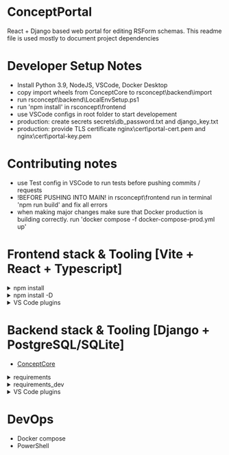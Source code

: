 # ConceptPortal
React + Django based web portal for editing RSForm schemas.
This readme file is used mostly to document project dependencies


# Developer Setup Notes
- Install Python 3.9, NodeJS, VSCode, Docker Desktop
- copy import wheels from ConceptCore to rsconcept\backend\import
- run rsconcept\backend\LocalEnvSetup.ps1
- run 'npm install' in rsconcept\frontend
- use VSCode configs in root folder to start developement
- production: create secrets secrets\db_password.txt and django_key.txt
- production: provide TLS certificate nginx\cert\portal-cert.pem and nginx\cert\portal-key.pem

# Contributing notes
- use Test config in VSCode to run tests before pushing commits / requests
- !BEFORE PUSHING INTO MAIN! in rsconcept\frontend run in terminal 'npm run build' and fix all errors
- when making major changes make sure that Docker production is building correctly. run 'docker compose -f docker-compose-prod.yml up'

# Frontend stack & Tooling [Vite + React + Typescript]
<details>
<summary>npm install</summary>
  <pre>
  - axios
  - react-router-dom 
  - react-toastify
  - react-loader-spinner
  - js-file-download
  - react-tabs
  - react-intl
  - react-data-table-component
  - react-dropdown-select
  - react-error-boundary
  - reagraph
  - react-tooltip
  - @uiw/react-codemirror
  - @uiw/codemirror-themes
  </pre>
</details>
<details>
<summary>npm install -D</summary>
  <pre>
  - tailwindcss postcss autoprefixer
  - eslint-plugin-simple-import-sort
  - jest
  - ts-jest
  - @types/jest
  </pre>
</details>
<details>
<summary>VS Code plugins</summary>
  <pre>
  - ESLint
  - 
  </pre>
</details>

# Backend stack & Tooling [Django + PostgreSQL/SQLite]
- [ConceptCore](https://github.com/IRBorisov/ConceptCore)
<details>
<summary>requirements</summary>
  <pre>
  - tzdata
  - django
  - djangorestframework
  - django-cors-headers
  - django-filter
  - gunicorn
  - coreapi
  - psycopg2-binary
  </pre>
</details>
<details>
<summary>requirements_dev</summary>
  <pre>
  - coverage
  </pre>
</details>
<details>
<summary>VS Code plugins</summary>
  <pre>
  - 
  - 
  </pre>
</details>

# DevOps
- Docker compose
- PowerShell
